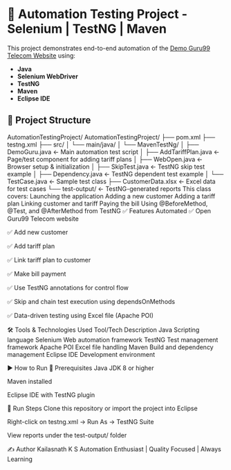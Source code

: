 # 🔧 Automation Testing Project - Selenium | TestNG | Maven

This project demonstrates end-to-end automation of the [Demo Guru99 Telecom Website](http://demo.guru99.com/telecom/) using:

- **Java**
- **Selenium WebDriver**
- **TestNG**
- **Maven**
- **Eclipse IDE**
## 📁 Project Structure

AutomationTestingProject/
AutomationTestingProject/
├── pom.xml
├── testng.xml
├── src/
│ └── main/java/
│ └── MavenTestNg/
│ ├── DemoGuru.java ← Main automation test script
│ ├── AddTariffPlan.java ← Page/test component for adding tariff plans
│ ├── WebOpen.java ← Browser setup & initialization
│ ├── SkipTest.java ← TestNG skip test example
│ ├── Dependency.java ← TestNG dependent test example
│ └── TestCase.java ← Sample test class
├── CustomerData.xlsx ← Excel data for test cases
└── test-output/ ← TestNG-generated reports
This class covers:
Launching the application
Adding a new customer
Adding a tariff plan
Linking customer and tariff
Paying the bill
Using @BeforeMethod, @Test, and @AfterMethod from TestNG
✅ Features Automated
✅ Open Guru99 Telecom website

✅ Add new customer

✅ Add tariff plan

✅ Link tariff plan to customer

✅ Make bill payment

✅ Use TestNG annotations for control flow

✅ Skip and chain test execution using dependsOnMethods

✅ Data-driven testing using Excel file (Apache POI)

🛠 Tools & Technologies Used
Tool/Tech	Description
Java	Scripting language
Selenium	Web automation framework
TestNG	Test management framework
Apache POI	Excel file handling
Maven	Build and dependency management
Eclipse IDE	Development environment

▶️ How to Run
🔹 Prerequisites
Java JDK 8 or higher

Maven installed

Eclipse IDE with TestNG plugin

🔹 Run Steps
Clone this repository or import the project into Eclipse

Right-click on testng.xml → Run As → TestNG Suite

View reports under the test-output/ folder

✍️ Author
Kailasnath K S
Automation Enthusiast | Quality Focused | Always Learning
